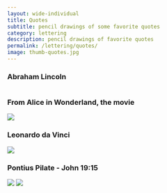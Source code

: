 ```yaml
---
layout: wide-individual
title: Quotes
subtitle: pencil drawings of some favorite quotes
category: lettering
description: pencil drawings of favorite quotes
permalink: /lettering/quotes/
image: thumb-quotes.jpg
---
```


### Abraham Lincoln
<img src="{{ site.url }}/img/lettering/quote-tree.jpg" alt=""/>

### From Alice in Wonderland, the movie
<img src="{{ site.url }}/img/lettering/quote-alice-2.jpg" />

### Leonardo da Vinci
<img src="{{ site.url }}/img/lettering/quote-everything.jpg"/>

### Pontius Pilate - John 19:15
<img src="{{ site.url }}/img/lettering/quote-crucify.jpg"/>
<img src="{{ site.url }}/img/lettering/quote-crucify-2.jpg"/>








